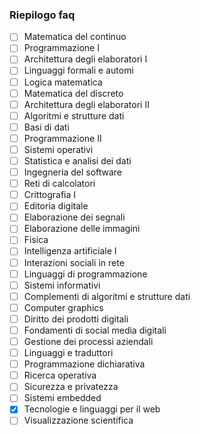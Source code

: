 ### Riepilogo faq

- [ ] Matematica del continuo
- [ ] Programmazione I
- [ ] Architettura degli elaboratori I
- [ ] Linguaggi formali e automi
- [ ] Logica matematica
- [ ] Matematica del discreto
- [ ] Architettura degli elaboratori II
- [ ] Algoritmi e strutture dati
- [ ] Basi di dati
- [ ] Programmazione II
- [ ] Sistemi operativi
- [ ] Statistica e analisi dei dati
- [ ] Ingegneria del software
- [ ] Reti di calcolatori
- [ ] Crittografia I
- [ ] Editoria digitale
- [ ] Elaborazione dei segnali
- [ ] Elaborazione delle immagini
- [ ] Fisica
- [ ] Intelligenza artificiale I
- [ ] Interazioni sociali in rete
- [ ] Linguaggi di programmazione
- [ ] Sistemi informativi
- [ ] Complementi di algoritmi e strutture dati
- [ ] Computer graphics
- [ ] Diritto dei prodotti digitali
- [ ] Fondamenti di social media digitali
- [ ] Gestione dei processi aziendali
- [ ] Linguaggi e traduttori
- [ ] Programmazione dichiarativa
- [ ] Ricerca operativa
- [ ] Sicurezza e privatezza
- [ ] Sistemi embedded
- [X] Tecnologie e linguaggi per il web
- [ ] Visualizzazione scientifica